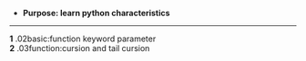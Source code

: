 - __Purpose: learn python characteristics__
***
__1__ .02basic:function keyword parameter  
__2__ .03function:cursion and tail cursion  
